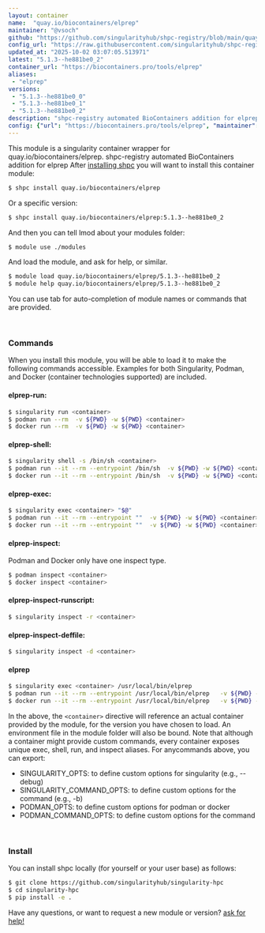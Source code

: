 ```yaml
---
layout: container
name:  "quay.io/biocontainers/elprep"
maintainer: "@vsoch"
github: "https://github.com/singularityhub/shpc-registry/blob/main/quay.io/biocontainers/elprep/container.yaml"
config_url: "https://raw.githubusercontent.com/singularityhub/shpc-registry/main/quay.io/biocontainers/elprep/container.yaml"
updated_at: "2025-10-02 03:07:05.513971"
latest: "5.1.3--he881be0_2"
container_url: "https://biocontainers.pro/tools/elprep"
aliases:
 - "elprep"
versions:
 - "5.1.3--he881be0_0"
 - "5.1.3--he881be0_1"
 - "5.1.3--he881be0_2"
description: "shpc-registry automated BioContainers addition for elprep"
config: {"url": "https://biocontainers.pro/tools/elprep", "maintainer": "@vsoch", "description": "shpc-registry automated BioContainers addition for elprep", "latest": {"5.1.3--he881be0_2": "sha256:970b52f71ccf1fd7ad91c21c0c20d73959026cf07dab06595ce45731bd9a7d18"}, "tags": {"5.1.3--he881be0_0": "sha256:fbd786098aedf03a86128f7e91789b20edff85f5724eac5db982482de0b4813d", "5.1.3--he881be0_1": "sha256:b6e0cad891a295ce6ed1db6e5af736a2d041a6468110a3e4c15de17b3466841c", "5.1.3--he881be0_2": "sha256:970b52f71ccf1fd7ad91c21c0c20d73959026cf07dab06595ce45731bd9a7d18"}, "docker": "quay.io/biocontainers/elprep", "aliases": {"elprep": "/usr/local/bin/elprep"}}
---
```


This module is a singularity container wrapper for quay.io/biocontainers/elprep.
shpc-registry automated BioContainers addition for elprep
After [installing shpc](#install) you will want to install this container module:


```bash
$ shpc install quay.io/biocontainers/elprep
```

Or a specific version:

```bash
$ shpc install quay.io/biocontainers/elprep:5.1.3--he881be0_2
```

And then you can tell lmod about your modules folder:

```bash
$ module use ./modules
```

And load the module, and ask for help, or similar.

```bash
$ module load quay.io/biocontainers/elprep/5.1.3--he881be0_2
$ module help quay.io/biocontainers/elprep/5.1.3--he881be0_2
```

You can use tab for auto-completion of module names or commands that are provided.

<br>

### Commands

When you install this module, you will be able to load it to make the following commands accessible.
Examples for both Singularity, Podman, and Docker (container technologies supported) are included.

#### elprep-run:

```bash
$ singularity run <container>
$ podman run --rm  -v ${PWD} -w ${PWD} <container>
$ docker run --rm  -v ${PWD} -w ${PWD} <container>
```

#### elprep-shell:

```bash
$ singularity shell -s /bin/sh <container>
$ podman run --it --rm --entrypoint /bin/sh  -v ${PWD} -w ${PWD} <container>
$ docker run --it --rm --entrypoint /bin/sh  -v ${PWD} -w ${PWD} <container>
```

#### elprep-exec:

```bash
$ singularity exec <container> "$@"
$ podman run --it --rm --entrypoint ""  -v ${PWD} -w ${PWD} <container> "$@"
$ docker run --it --rm --entrypoint ""  -v ${PWD} -w ${PWD} <container> "$@"
```

#### elprep-inspect:

Podman and Docker only have one inspect type.

```bash
$ podman inspect <container>
$ docker inspect <container>
```

#### elprep-inspect-runscript:

```bash
$ singularity inspect -r <container>
```

#### elprep-inspect-deffile:

```bash
$ singularity inspect -d <container>
```


#### elprep

```bash
$ singularity exec <container> /usr/local/bin/elprep
$ podman run --it --rm --entrypoint /usr/local/bin/elprep   -v ${PWD} -w ${PWD} <container> -c " $@"
$ docker run --it --rm --entrypoint /usr/local/bin/elprep   -v ${PWD} -w ${PWD} <container> -c " $@"
```



In the above, the `<container>` directive will reference an actual container provided
by the module, for the version you have chosen to load. An environment file in the
module folder will also be bound. Note that although a container
might provide custom commands, every container exposes unique exec, shell, run, and
inspect aliases. For anycommands above, you can export:

 - SINGULARITY_OPTS: to define custom options for singularity (e.g., --debug)
 - SINGULARITY_COMMAND_OPTS: to define custom options for the command (e.g., -b)
 - PODMAN_OPTS: to define custom options for podman or docker
 - PODMAN_COMMAND_OPTS: to define custom options for the command

<br>

### Install

You can install shpc locally (for yourself or your user base) as follows:

```bash
$ git clone https://github.com/singularityhub/singularity-hpc
$ cd singularity-hpc
$ pip install -e .
```

Have any questions, or want to request a new module or version? [ask for help!](https://github.com/singularityhub/singularity-hpc/issues)